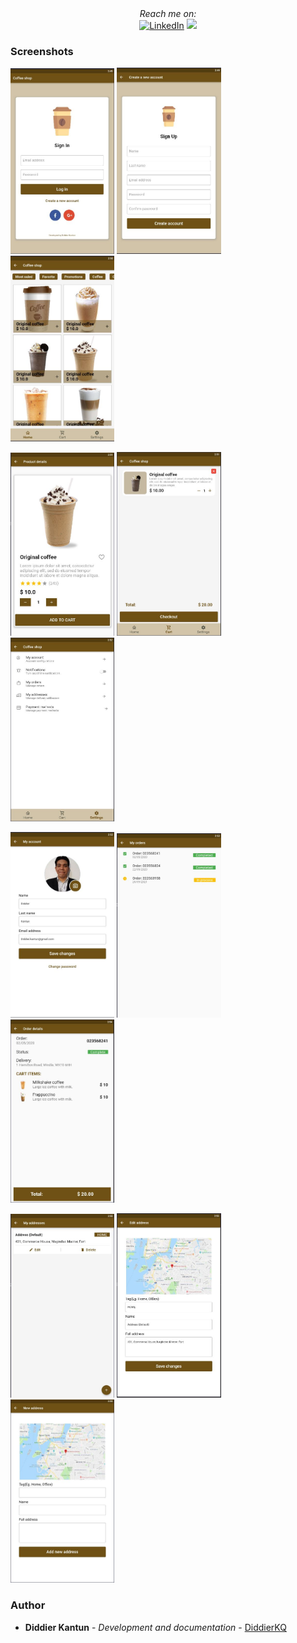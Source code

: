 <div align="center">
  <i>Reach me on:</i>
  <br />
  <a href="https://www.linkedin.com/in/diddierkantunquintal/" target="_blank"><img src="https://img.shields.io/badge/LinkedIn-%230077B5.svg?&style=flat-square&logo=linkedin&logoColor=white" alt="LinkedIn"></a>
  <a href="mailto:diddier.kantun@gmail.com?subject=Hello%20Diddier,%20From%20Github"><img src="https://img.shields.io/badge/gmail-%23D14836.svg?&style=flat-square&logo=linkedin&logoColor=white" /></a>
</div>

### Screenshots

<p align="left" width="100%">
    <img width="33%" src="https://github.com/DiddierKQ/ecommerce_app/blob/master/assets/screenshots/Capture1.JPG">
    <img width="33%" src="https://github.com/DiddierKQ/ecommerce_app/blob/master/assets/screenshots/Capture2.JPG">
    <img width="33%" src="https://github.com/DiddierKQ/ecommerce_app/blob/master/assets/screenshots/Capture3.JPG">
</p>

<p align="left" width="100%">
    <img width="33%" src="https://github.com/DiddierKQ/ecommerce_app/blob/master/assets/screenshots/Capture4.JPG">
    <img width="33%" src="https://github.com/DiddierKQ/ecommerce_app/blob/master/assets/screenshots/Capture5.JPG">
    <img width="33%" src="https://github.com/DiddierKQ/ecommerce_app/blob/master/assets/screenshots/Capture6.JPG">
</p>

<p align="left" width="100%">
    <img width="33%" src="https://github.com/DiddierKQ/ecommerce_app/blob/master/assets/screenshots/Capture7.JPG">
    <img width="33%" src="https://github.com/DiddierKQ/ecommerce_app/blob/master/assets/screenshots/Capture8.JPG">
    <img width="33%" src="https://github.com/DiddierKQ/ecommerce_app/blob/master/assets/screenshots/Capture9.JPG">
</p>

<p align="left" width="100%">
    <img width="33%" src="https://github.com/DiddierKQ/ecommerce_app/blob/master/assets/screenshots/Capture10.JPG">
    <img width="33%" src="https://github.com/DiddierKQ/ecommerce_app/blob/master/assets/screenshots/Capture11.JPG">
    <img width="33%" src="https://github.com/DiddierKQ/ecommerce_app/blob/master/assets/screenshots/Capture12.JPG">
</p>

<!-- AUTHOR -->
### Author

* **Diddier Kantun** - *Development and documentation* - [DiddierKQ](https://github.com/DiddierKQ)
